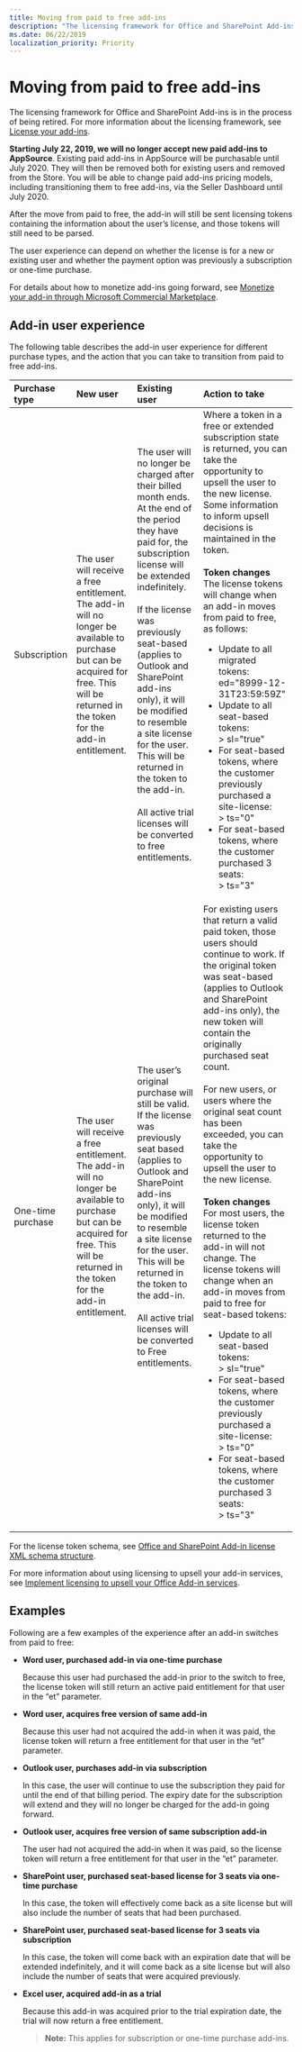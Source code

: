 ```yaml
---
title: Moving from paid to free add-ins
description: "The licensing framework for Office and SharePoint Add-ins is in the process of being retired."
ms.date: 06/22/2019
localization_priority: Priority
---
```


# Moving from paid to free add-ins

The licensing framework for Office and SharePoint Add-ins is in the process of being retired. For more information about the licensing framework, see [License your add-ins](license-your-add-ins.md).

**Starting July 22, 2019, we will no longer accept new paid add-ins to AppSource**. Existing paid add-ins in AppSource will be purchasable until July 2020. They will then be removed both for existing users and removed from the Store.  You will be able to change paid add-ins pricing models, including transitioning them to free add-ins, via the Seller Dashboard until July 2020.  

After the move from paid to free, the add-in will still be sent licensing tokens containing the information about the user’s license, and those tokens will still need to be parsed. 

The user experience can depend on whether the license is for a new or existing user and whether the payment option was previously a subscription or one-time purchase.

For details about how to monetize add-ins going forward, see [Monetize your add-in through Microsoft Commercial Marketplace](monetize-addins-through-microsoft-commercial-marketplace.md).
## Add-in user experience

The following table describes the add-in user experience for different purchase types, and the action that you can take to transition from paid to free add-ins.

|Purchase type |New user |Existing user |Action to take|
|:------------ |:------- |:------------ |:-------------|
|Subscription  |The user will receive a free entitlement. The add-in will no longer be available to purchase but can be acquired for free. This will be returned in the token for the add-in entitlement.|The user will no longer be charged after their billed month ends. At the end of the period they have paid for, the subscription license will be extended indefinitely.<br/><br/>If the license was previously seat-based (applies to Outlook and SharePoint add-ins only), it will be modified to resemble a site license for the user. This will be returned in the token to the add-in.<br/><br/>All active trial licenses will be converted to free entitlements.	|Where a token in a free or extended subscription state is returned, you can take the opportunity to upsell the user to the new license. Some information to inform upsell decisions is maintained in the token.<br/><br/>**Token changes**<br/>The license tokens will change when an add-in moves from paid to free, as follows:<ul><li>Update to all migrated tokens:<br/>ed="8999-12-31T23:59:59Z"</li><li>Update to all seat-based tokens:<br/> > sl="true"</li><li>For seat-based tokens, where the customer previously purchased a site-license:<br/> > ts="0"</li><li>For seat-based tokens, where the customer purchased 3 seats:<br/> > ts="3"</li></ul>|
|One-time purchase	|The user will receive a free entitlement. The add-in will no longer be available to purchase but can be acquired for free. This will be returned in the token for the add-in entitlement. |The user’s original purchase will still be valid. If the license was previously seat based (applies to Outlook and SharePoint add-ins only), it will be modified to resemble a site license for the user. This will be returned in the token to the add-in.<br/><br/>All active trial licenses will be converted to Free entitlements.	|For existing users that return a valid paid token, those users should continue to work. If the original token was seat-based (applies to Outlook and SharePoint add-ins only), the new token will contain the originally purchased seat count.<br/><br/>For new users, or users where the original seat count has been exceeded, you can take the opportunity to upsell the user to the new license.<br/><br/>**Token changes**<br/>For most users, the license token returned to the add-in will not change. The license tokens will change when an add-in moves from paid to free for seat-based tokens:<ul><li>Update to all seat-based tokens:<br/> > sl="true"</li><li>For seat-based tokens, where the customer previously purchased a site-license:<br/> > ts="0"</li><li>For seat-based tokens, where the customer purchased 3 seats:<br/> > ts="3"</li></ul> |

For the license token schema, see [Office and SharePoint Add-in license XML schema structure](add-in-license-schema.md).

For more information about using licensing to upsell your add-in services, see [Implement licensing to upsell your Office Add-in services](implement-licensing-for-add-in-services.md).

## Examples

Following are a few examples of the experience after an add-in switches from paid to free:

- **Word user, purchased add-in via one-time purchase**

   Because this user had purchased the add-in prior to the switch to free, the license token will still return an active paid entitlement for that user in the “et” parameter. 

- **Word user, acquires free version of same add-in**

   Because this user had not acquired the add-in when it was paid, the license token will return a free entitlement for that user in the “et” parameter.

- **Outlook user, purchases add-in via subscription**

   In this case, the user will continue to use the subscription they paid for until the end of that billing period. The expiry date for the subscription will extend and they will no longer be charged for the add-in going forward. 

- **Outlook user, acquires free version of same subscription add-in**

   The user had not acquired the add-in when it was paid, so the license token will return a free entitlement for that user in the “et” parameter.

- **SharePoint user, purchased seat-based license for 3 seats via one-time purchase**

   In this case, the token will effectively come back as a site license but will also include the number of seats that had been purchased. 

- **SharePoint user, purchased seat-based license for 3 seats via subscription**

   In this case, the token will come back with an expiration date that will be extended indefinitely, and it will come back as a site license but will also include the number of seats that were acquired previously. 

- **Excel user, acquired add-in as a trial**

   Because this add-in was acquired prior to the trial expiration date, the trial will now return a free entitlement.

   > **Note:** This applies for subscription or one-time purchase add-ins.
